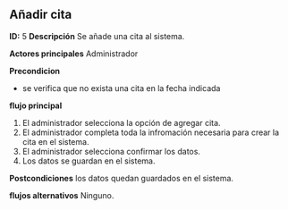## Añadir cita
**ID:** 5 **Descripción** Se añade una cita al sistema.

**Actores principales** Administrador

**Precondicion** 
   * se verifica que no exista una cita en la fecha indicada
 
 **flujo principal**
  1. El administrador selecciona la opción de agregar cita.
  2. El administrador completa toda la infromación necesaria para crear la cita en el sistema.
  3. El administrador selecciona confirmar los datos.
  4. Los datos se guardan en el sistema.
  
 **Postcondiciones**
 los datos quedan guardados en el sistema.
 
 **flujos alternativos**
 Ninguno.
